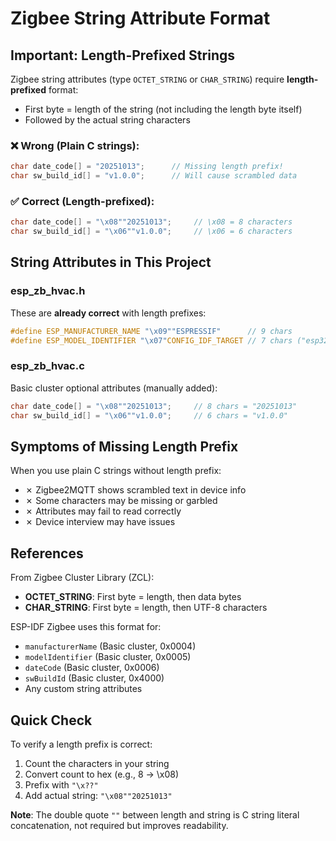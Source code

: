 # Zigbee String Attribute Format

## Important: Length-Prefixed Strings

Zigbee string attributes (type `OCTET_STRING` or `CHAR_STRING`) require **length-prefixed** format:
- First byte = length of the string (not including the length byte itself)
- Followed by the actual string characters

### ❌ Wrong (Plain C strings):
```c
char date_code[] = "20251013";      // Missing length prefix!
char sw_build_id[] = "v1.0.0";      // Will cause scrambled data
```

### ✅ Correct (Length-prefixed):
```c
char date_code[] = "\x08""20251013";     // \x08 = 8 characters
char sw_build_id[] = "\x06""v1.0.0";     // \x06 = 6 characters
```

## String Attributes in This Project

### esp_zb_hvac.h
These are **already correct** with length prefixes:
```c
#define ESP_MANUFACTURER_NAME "\x09""ESPRESSIF"      // 9 chars
#define ESP_MODEL_IDENTIFIER "\x07"CONFIG_IDF_TARGET // 7 chars ("esp32c6")
```

### esp_zb_hvac.c
Basic cluster optional attributes (manually added):
```c
char date_code[] = "\x08""20251013";     // 8 chars = "20251013"
char sw_build_id[] = "\x06""v1.0.0";     // 6 chars = "v1.0.0"
```

## Symptoms of Missing Length Prefix

When you use plain C strings without length prefix:
- ✗ Zigbee2MQTT shows scrambled text in device info
- ✗ Some characters may be missing or garbled
- ✗ Attributes may fail to read correctly
- ✗ Device interview may have issues

## References

From Zigbee Cluster Library (ZCL):
- **OCTET_STRING**: First byte = length, then data bytes
- **CHAR_STRING**: First byte = length, then UTF-8 characters

ESP-IDF Zigbee uses this format for:
- `manufacturerName` (Basic cluster, 0x0004)
- `modelIdentifier` (Basic cluster, 0x0005)
- `dateCode` (Basic cluster, 0x0006)
- `swBuildId` (Basic cluster, 0x4000)
- Any custom string attributes

## Quick Check

To verify a length prefix is correct:
1. Count the characters in your string
2. Convert count to hex (e.g., 8 → \x08)
3. Prefix with `"\x??"`
4. Add actual string: `"\x08""20251013"`

**Note**: The double quote `""` between length and string is C string literal concatenation, not required but improves readability.
